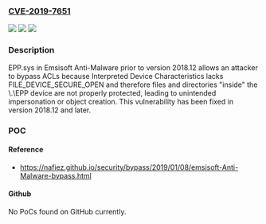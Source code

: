 ### [CVE-2019-7651](https://cve.mitre.org/cgi-bin/cvename.cgi?name=CVE-2019-7651)
![](https://img.shields.io/static/v1?label=Product&message=n%2Fa&color=blue)
![](https://img.shields.io/static/v1?label=Version&message=n%2Fa&color=blue)
![](https://img.shields.io/static/v1?label=Vulnerability&message=n%2Fa&color=brighgreen)

### Description

EPP.sys in Emsisoft Anti-Malware prior to version 2018.12 allows an attacker to bypass ACLs because Interpreted Device Characteristics lacks FILE_DEVICE_SECURE_OPEN and therefore files and directories "inside" the \\.\EPP device are not properly protected, leading to unintended impersonation or object creation. This vulnerability has been fixed in version 2018.12 and later.

### POC

#### Reference
- https://nafiez.github.io/security/bypass/2019/01/08/emsisoft-Anti-Malware-bypass.html

#### Github
No PoCs found on GitHub currently.


